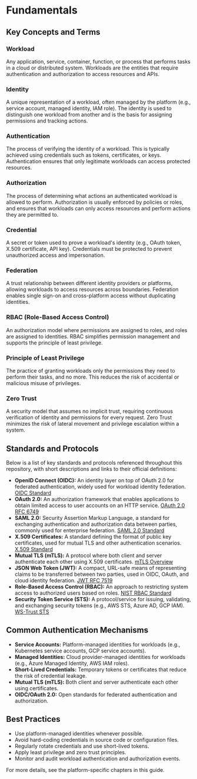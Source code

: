 # Fundamentals 

## Key Concepts and Terms

### Workload
Any application, service, container, function, or process that performs tasks in a cloud or distributed system. Workloads are the entities that require authentication and authorization to access resources and APIs.

### Identity
A unique representation of a workload, often managed by the platform (e.g., service account, managed identity, IAM role). The identity is used to distinguish one workload from another and is the basis for assigning permissions and tracking actions.

### Authentication
The process of verifying the identity of a workload. This is typically achieved using credentials such as tokens, certificates, or keys. Authentication ensures that only legitimate workloads can access protected resources.

### Authorization
The process of determining what actions an authenticated workload is allowed to perform. Authorization is usually enforced by policies or roles, and ensures that workloads can only access resources and perform actions they are permitted to.

### Credential
A secret or token used to prove a workload's identity (e.g., OAuth token, X.509 certificate, API key). Credentials must be protected to prevent unauthorized access and impersonation.

### Federation
A trust relationship between different identity providers or platforms, allowing workloads to access resources across boundaries. Federation enables single sign-on and cross-platform access without duplicating identities.

### RBAC (Role-Based Access Control)
An authorization model where permissions are assigned to roles, and roles are assigned to identities. RBAC simplifies permission management and supports the principle of least privilege.

### Principle of Least Privilege
The practice of granting workloads only the permissions they need to perform their tasks, and no more. This reduces the risk of accidental or malicious misuse of privileges.

### Zero Trust
A security model that assumes no implicit trust, requiring continuous verification of identity and permissions for every request. Zero Trust minimizes the risk of lateral movement and privilege escalation within a system.


## Standards and Protocols

Below is a list of key standards and protocols referenced throughout this repository, with short descriptions and links to their official definitions:

- **OpenID Connect (OIDC):** An identity layer on top of OAuth 2.0 for federated authentication, widely used for workload identity federation. [OIDC Standard](https://openid.net/connect/)
- **OAuth 2.0:** An authorization framework that enables applications to obtain limited access to user accounts on an HTTP service. [OAuth 2.0 RFC 6749](https://datatracker.ietf.org/doc/html/rfc6749)
- **SAML 2.0:** Security Assertion Markup Language, a standard for exchanging authentication and authorization data between parties, commonly used for enterprise federation. [SAML 2.0 Standard](https://docs.oasis-open.org/security/saml/v2.0/)
- **X.509 Certificates:** A standard defining the format of public key certificates, used for mutual TLS and other authentication scenarios. [X.509 Standard](https://www.itu.int/rec/T-REC-X.509/en)
- **Mutual TLS (mTLS):** A protocol where both client and server authenticate each other using X.509 certificates. [mTLS Overview](https://datatracker.ietf.org/doc/html/rfc8705)
- **JSON Web Token (JWT):** A compact, URL-safe means of representing claims to be transferred between two parties, used in OIDC, OAuth, and cloud identity federation. [JWT RFC 7519](https://datatracker.ietf.org/doc/html/rfc7519)
- **Role-Based Access Control (RBAC):** An approach to restricting system access to authorized users based on roles. [NIST RBAC Standard](https://csrc.nist.gov/projects/role-based-access-control)
- **Security Token Service (STS):** A protocol/service for issuing, validating, and exchanging security tokens (e.g., AWS STS, Azure AD, GCP IAM). [WS-Trust STS](https://docs.oasis-open.org/ws-sx/ws-trust/v1.4/ws-trust.html)

## Common Authentication Mechanisms

- **Service Accounts:** Platform-managed identities for workloads (e.g., Kubernetes service accounts, GCP service accounts).
- **Managed Identities:** Cloud provider-managed identities for workloads (e.g., Azure Managed Identity, AWS IAM roles).
- **Short-Lived Credentials:** Temporary tokens or certificates that reduce the risk of credential leakage.
- **Mutual TLS (mTLS):** Both client and server authenticate each other using certificates.
- **OIDC/OAuth 2.0:** Open standards for federated authentication and authorization.

## Best Practices

- Use platform-managed identities whenever possible.
- Avoid hard-coding credentials in source code or configuration files.
- Regularly rotate credentials and use short-lived tokens.
- Apply least privilege and zero trust principles.
- Monitor and audit workload authentication and authorization events.

For more details, see the platform-specific chapters in this guide.
